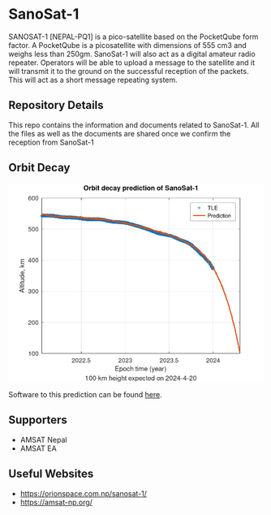 # SanoSat-1
SANOSAT-1 [NEPAL-PQ1] is a pico-satellite based on the PocketQube form factor. A PocketQube is a picosatellite with dimensions of 555 cm3 and weighs less than 250gm.
SanoSat-1 will also act as a digital amateur radio repeater. Operators will be able to upload a message to the satellite and it will transmit it to the ground on the successful reception of the packets. This will act as a short message repeating system.

## Repository Details

This repo contains the information and documents related to SanoSat-1.
All the files as well as the documents are shared once we confirm the reception from SanoSat-1

## Orbit Decay
![Orbit decay prediction of SanoSat-1](/orbit_decay/sanosat-1.png)

Software to this prediction can be found [here](orbit_decay).

## Supporters

- AMSAT Nepal
- AMSAT EA

## Useful Websites
- https://orionspace.com.np/sanosat-1/
- https://amsat-np.org/
